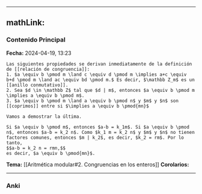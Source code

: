
---
mathLink:
---
### Contenido Principal

**Fecha:** 2024-04-19, 13:23

```ad-proposition
Las siguientes propiedades se derivan inmediatamente de la definición de [[relación de congruencia]]:
1. $a \equiv b \pmod m \land c \equiv d \pmod m \implies a+c \equiv b+d \pmod m \land ac \equiv bd \pmod m.$ Es decir, $\mathbb Z_m$ es un [[anillo conmutativo]].
2. Sea $d \in \mathbb Z$ tal que $d | m$, entonces $a \equiv b \pmod m \implies a \equiv b \pmod m$.
3. $a \equiv b \pmod m \land a \equiv b \pmod n$ y $m$ y $n$ son [[coprimos]] entre si $\implies a \equiv b \pmod{mn}$
```

```ad-proof
Vamos a demostrar la última.

Si $a \equiv b \pmod m$, entonces $a-b = k_1m$. Si $a \equiv b \pmod n$, entonces $a-b = k_2 n$. Como $k_1 m = k_2 n$ y $m$ y $n$ no tienen factores comunes, entonces $m | k_2$, es decir, $k_2 = rm$. Por lo tanto,
$$a-b = k_2 n = rmn,$$
es decir, $a \equiv b \pmod{mn}$.
```

**Tema:** [[Aritmética modular#2. Congruencias en los enteros]]
**Corolarios:**

---
### Anki
